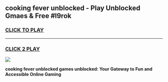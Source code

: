 
## cooking fever unblocked - Play Unblocked Gmaes & Free #l9rok
<h3>
<a href="https://news.freeplayer.one?title=cooking_fever_unblocked&ref=26F">CLICK TO PLAY</a></h3>
<hr>

<h3>
<a href="https://news.freeplayer.one?title=cooking_fever_unblocked&ref=26F">CLICK 2 PLAY</a>
  
</h3>

<a href="https://news.freeplayer.one?title=cooking_fever_unblocked&ref=26F/"><img src="https://clearcache.store/games.png"></a>


**cooking fever unblocked games unblocked: Your Gateway to Fun and Accessible Online Gaming**
